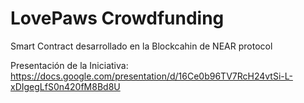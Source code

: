 # LovePaws Crowdfunding

Smart Contract desarrollado en la Blockcahin de NEAR protocol

Presentación de la Iniciativa: https://docs.google.com/presentation/d/16Ce0b96TV7RcH24vtSi-L-xDIgegLfS0n420fM8Bd8U
